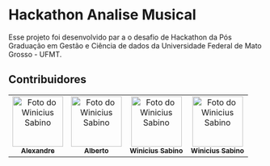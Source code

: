 # Hackathon Analise Musical
Esse projeto foi desenvolvido par a o desafio de Hackathon da Pós Graduação em Gestão e Ciência de dados da Universidade Federal de Mato Grosso - UFMT.  

## Contribuidores<br>

<table>
  <tr>
    <td align="center">
      <a href="https://github.com/thiago-vbarbosa">
        <img src="https://avatars1.githubusercontent.com/u/78553616" width="100px;" alt="Foto do Winicius Sabino"/><br>
        <sub>
          <b>Alexandre</b>
        </sub>
      </a>
    </td>
    <td align="center">
      <a href="https://github.com/winiciussabino">
        <img src="https://avatars1.githubusercontent.com/u/78553616" width="100px;" alt="Foto do Winicius Sabino"/><br>
        <sub>
          <b>Alberto</b>
        </sub>
      </a>
    </td>
    <td align="center">
      <a href="https://github.com/winiciussabino">
        <img src="https://avatars1.githubusercontent.com/u/78553616" width="100px;" alt="Foto do Winicius Sabino"/><br>
        <sub>
          <b>Winicius Sabino</b>
        </sub>
      </a>
    </td>
     <td align="center">
      <a href="https://github.com/winiciussabino">
        <img src="https://avatars1.githubusercontent.com/u/78553616" width="100px;" alt="Foto do Winicius Sabino"/><br>
        <sub>
          <b>Winicius Sabino</b>
        </sub>
      </a>
    </td>
  </tr>
</table>
